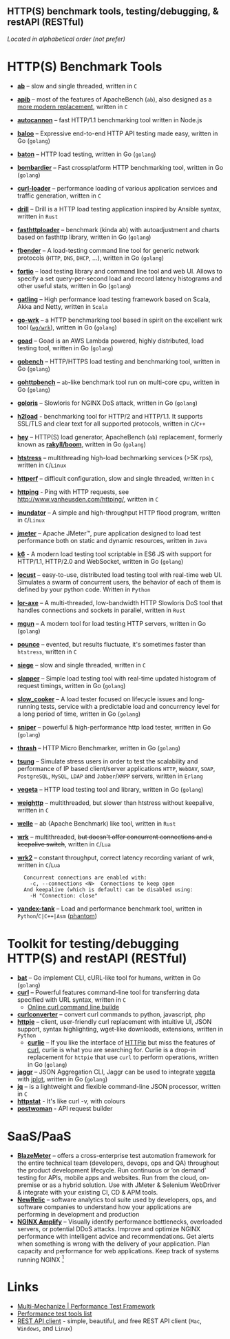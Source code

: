 HTTP(S) benchmark tools, testing/debugging, & restAPI (RESTful)
---------------------------------------------------------------
*Located in alphabetical order (not prefer)*

HTTP(S) Benchmark Tools
=======================
* [__ab__](http://en.wikipedia.org/wiki/ApacheBench) – slow and single threaded, written in `C`
* [__apib__](https://github.com/apigee/apib) – most of the features of ApacheBench (`ab`), also designed as a [more modern replacement](https://github.com/apigee/apib#design), written in `C`
* [__autocannon__](https://github.com/mcollina/autocannon) – fast HTTP/1.1 benchmarking tool written in Node.js
* [__baloo__](https://github.com/h2non/baloo) – Expressive end-to-end HTTP API testing made easy, written in Go (`golang`)
* [__baton__](https://github.com/americanexpress/baton) – HTTP load testing, written in Go (`golang`)
* [__bombardier__](https://github.com/codesenberg/bombardier) – Fast crossplatform HTTP benchmarking tool, written in Go (`golang`)
* [__curl-loader__](http://curl-loader.sourceforge.net/) – performance loading of various application services and traffic generation, written in `C`
* [__drill__](https://github.com/fcsonline/drill) – Drill is a HTTP load testing application inspired by Ansible syntax, written in `Rust`
* [__fasthttploader__](https://github.com/hagen1778/fasthttploader) – benchmark (kinda ab) with autoadjustment and charts based on fasthttp library, written in Go (`golang`)
* [__fbender__](https://github.com/facebookincubator/fbender) – A load-testing command line tool for generic network protocols (`HTTP`, `DNS`, `DHCP`, …), written in Go (`golang`)
* [__fortio__](https://github.com/istio/fortio) – load testing library and command line tool and web UI. Allows to specify a set query-per-second load and record latency histograms and other useful stats, written in Go (`golang`)
* [__gatling__](http://gatling.io) – High performance load testing framework based on Scala, Akka and Netty, written in `Scala`
* [__go-wrk__](https://github.com/tsliwowicz/go-wrk) – a HTTP benchmarking tool based in spirit on the excellent wrk tool ([`wg/wrk`](https://github.com/wg/wrk)), written in Go (`golang`)
* [__goad__](https://github.com/gophergala2016/goad) – Goad is an AWS Lambda powered, highly distributed, load testing tool, written in Go (`golang`)
* [__gobench__](https://github.com/cmpxchg16/gobench) – HTTP/HTTPS load testing and benchmarking tool, written in Go (`golang`)
* [__gohttpbench__](https://github.com/parkghost/gohttpbench) – `ab`-like benchmark tool run on multi-core cpu, written in Go (`golang`)
* [__goloris__](https://github.com/valyala/goloris) – Slowloris for NGINX DoS attack, written in Go (`golang`)
* [__h2load__](https://nghttp2.org/documentation/h2load-howto.html) - benchmarking tool for HTTP/2 and HTTP/1.1. It supports SSL/TLS and clear text for all supported protocols, written in `C`/`C++`
* [__hey__](https://github.com/rakyll/hey) – HTTP(S) load generator, ApacheBench (`ab`) replacement, formerly known as [__rakyll/boom__](https://github.com/rakyll/boom), written in Go (`golang`)
* [__htstress__](https://github.com/arut/htstress) – multithreading high-load bechmarking services (>5K rps), written in `C`/`Linux`
* [__httperf__](https://github.com/httperf/httperf) – difficult configuration, slow and single threaded, written in `C`
* [__httping__](https://github.com/flok99/httping) - Ping with HTTP requests, see http://www.vanheusden.com/httping/, written in `C`
* [__inundator__](https://github.com/opsengine/inundator) – A simple and high-throughput HTTP flood program, written in `C`/`Linux`
* [__jmeter__](http://jmeter.apache.org/) – Apache  JMeter™, pure application designed to load test performance both on static and dynamic resources, written in `Java`
* [__k6__](https://github.com/loadimpact/k6) - A modern load testing tool scriptable in ES6 JS with support for HTTP/1.1, HTTP/2.0 and WebSocket, written in Go (`golang`)
* [__locust__](https://locust.io/) – easy-to-use, distributed load testing tool with real-time web UI. Simulates a swarm of concurrent users, the behavior of each of them is defined by your python code. Written in `Python`
* [__lor-axe__](https://github.com/ajmwagar/lor-axe) – A multi-threaded, low-bandwidth HTTP Slowloris DoS tool that handles connections and sockets in parallel, written in `Rust`
* [__mgun__](https://github.com/byorty/mgun) – A modern tool for load testing HTTP servers, written in Go (`golang`)
* [__pounce__](https://github.com/X4/pounce) – evented, but results fluctuate, it's sometimes faster than `htstress`, written in `C`
* [__siege__](http://www.joedog.org/siege-home/) – slow and single threaded, written in `C`
* [__slapper__](https://github.com/ikruglov/slapper) – Simple load testing tool with real-time updated histogram of request timings, written in Go (`golang`)
* [__slow_cooker__](https://github.com/BuoyantIO/slow_cooker) – A load tester focused on lifecycle issues and long-running tests, service with a predictable load and concurrency level for a long period of time, written in Go (`golang`)
* [__sniper__](https://github.com/lubia/sniper) – powerful & high-performance http load tester, written in Go (`golang`)
* [__thrash__](https://github.com/TylerBrock/thrash) – HTTP Micro Benchmarker, written in Go (`golang`)
* [__tsung__](http://tsung.erlang-projects.org/) – Simulate stress users in order to test the scalability and performance of IP based client/server applications `HTTP`, `WebDAV`, `SOAP`, `PostgreSQL`, `MySQL`, `LDAP` and `Jabber`/`XMPP` servers, written in `Erlang`
* [__vegeta__](https://github.com/tsenart/vegeta) – HTTP load testing tool and library, written in Go (`golang`)
* [__weighttp__](https://github.com/lighttpd/weighttp) – multithreaded, but slower than htstress without keepalive, written in `C`
* [__welle__](https://github.com/rylev/welle) – ab (Apache Benchmark) like tool, written in `Rust`
* [__wrk__](https://github.com/wg/wrk) – multithreaded, ~~but doesn't offer concurrent connections and a keepalive switch~~, written in `C`/`Lua`
* [__wrk2__](https://github.com/giltene/wrk2) – constant throughput, correct latency recording variant of wrk, written in `C`/`Lua`

        Concurrent connections are enabled with:
          -c, --connections <N>  Connections to keep open
        And keepalive (which is default) can be disabled using:
          -H "Connection: close"
* [__yandex-tank__](https://github.com/yandex/yandex-tank) – Load and performance benchmark tool, written in `Python`/`C|C++|Asm` ([phantom](https://github.com/yandex-load/phantom))

Toolkit for testing/debugging HTTP(S) and restAPI (RESTful)
===========================================================
* [__bat__](https://github.com/astaxie/bat) – Go implement CLI, cURL-like tool for humans, written in Go (`golang`)
* [__curl__](https://github.com/curl/curl) – Powerful features command-line tool for transferring data specified with URL syntax, written in `C`
  - [Online curl command line builde](https://curlbuilder.com/)
* [__curlconverter__](https://github.com/NickCarneiro/curlconverter) – convert curl commands to python, javascript, php
* [__httpie__](https://github.com/jkbrzt/httpie) – client, user-friendly curl replacement with intuitive UI, JSON support, syntax highlighting, wget-like downloads, extensions, written in `Python`
  * [__curlie__](https://curlie.io) – If you like the interface of [HTTPie](https://httpie.org) but miss the features of [curl](https://curl.haxx.se), curlie is what you are searching for. Curlie is a drop-in replacement for `httpie` that use `curl` to perform operations, written in Go (`golang`)
* [__jaggr__](https://github.com/rs/jaggr) – JSON Aggregation CLI, Jaggr can be used to integrate [vegeta](https://github.com/tsenart/vegeta) with [jplot](https://github.com/rs/jplot), written in Go (`golang`)
* [__jq__](https://github.com/stedolan/jq) – is a lightweight and flexible command-line JSON processor, written in `C`
* [__httpstat__](https://github.com/davecheney/httpstat) - It's like curl -v, with colours
* [__postwoman__](https://github.com/liyasthomas/postwoman) - API request builder

SaaS/PaaS
=========
* [__BlazeMeter__](https://blazemeter.com/) – offers a cross-enterprise test automation framework for the entire technical team (developers, devops, ops and QA) throughout the product development lifecycle. Run continuous or ‘on demand’ testing for APIs, mobile apps and websites. Run from the cloud, on-premise or as a hybrid solution. Use with JMeter &amp; Selenium WebDriver &amp; integrate with your existing CI, CD &amp; APM tools.
* [__NewRelic__](http://newrelic.com/) – software analytics tool suite used by developers, ops, and software companies to understand how your applications are performing in development and production
* [__NGINX Amplify__](https://amplify.nginx.com/) – Visually identify performance bottlenecks, overloaded servers, or potential DDoS attacks. Improve and optimize NGINX performance with intelligent advice and recommendations. Get alerts when something is wrong with the delivery of your application. Plan capacity and performance for web applications. Keep track of systems running NGINX [<sup>1</sup>](https://www.nginx.com/blog/announcing-amplify/)


Links
=====
- [Multi-Mechanize | Performance Test Framework](http://testutils.org/multi-mechanize/)
- [Performance test tools list](http://www.opensourcetesting.org/performance.php)
- [REST API client](https://insomnia.rest/) - simple, beautiful, and free REST API client (`Mac`, `Windows`, and `Linux`)
